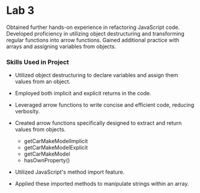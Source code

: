 # Lab 3

Obtained further hands-on experience in refactoring JavaScript code. Developed proficiency 
in utilizing object destructuring and transforming regular functions into arrow functions. 
Gained additional practice with arrays and assigning variables from objects.

### Skills Used in Project
- Utilized object destructuring to declare variables and assign them values from an object.
- Employed both implicit and explicit returns in the code.
- Leveraged arrow functions to write concise and efficient code, reducing verbosity.
- Created arrow functions specifically designed to extract and return values from objects.
    - getCarMakeModelImplicit
    - getCarMakeModelExplicit
    - getCarMakeModel
    - hasOwnProperty()
 
- Utilized JavaScript's method import feature.
- Applied these imported methods to manipulate strings within an array.
